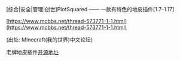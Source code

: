 \[综合\|安全\|管理\|创世\]PlotSquared —— 一款有特色的地皮插件\[1.7-1.17\]

[https://www.mcbbs.net/thread-573771-1-1.html](https://www.mcbbs.net/thread-573771-1-1.html)

\(出处: Minecraft\(我的世界\)中文论坛\)

老牌地皮插件[开源地址](https://kgithub.com/IntellectualSites/PlotSquared/)

